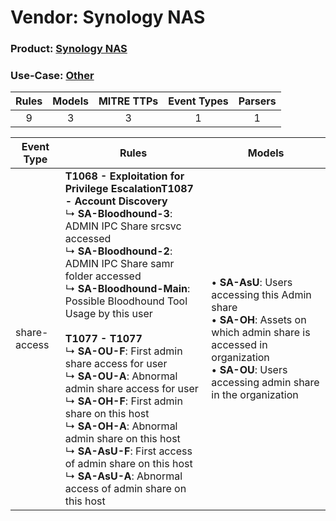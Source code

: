 Vendor: Synology NAS
====================
### Product: [Synology NAS](../ds_synology_nas_synology_nas.md)
### Use-Case: [Other](../../../../UseCases/uc_other.md)

| Rules | Models | MITRE TTPs | Event Types | Parsers |
|:-----:|:------:|:----------:|:-----------:|:-------:|
|   9   |   3    |     3      |      1      |    1    |

| Event Type   | Rules                                                                                                                                                                                                                                                                                                                                                                                                                                                                                                                                                                                                                                                                                             | Models                                                                                                                                                                                             |
| ------------ | ------------------------------------------------------------------------------------------------------------------------------------------------------------------------------------------------------------------------------------------------------------------------------------------------------------------------------------------------------------------------------------------------------------------------------------------------------------------------------------------------------------------------------------------------------------------------------------------------------------------------------------------------------------------------------------------------- | -------------------------------------------------------------------------------------------------------------------------------------------------------------------------------------------------- |
| share-access | <b>T1068 - Exploitation for Privilege Escalation</b><b>T1087 - Account Discovery</b><br> ↳ <b>SA-Bloodhound-3</b>: ADMIN IPC Share srcsvc accessed<br> ↳ <b>SA-Bloodhound-2</b>: ADMIN IPC Share samr folder accessed<br> ↳ <b>SA-Bloodhound-Main</b>: Possible Bloodhound Tool Usage by this user<br><br><b>T1077 - T1077</b><br> ↳ <b>SA-OU-F</b>: First admin share access for user<br> ↳ <b>SA-OU-A</b>: Abnormal admin share access for user<br> ↳ <b>SA-OH-F</b>: First admin share on this host<br> ↳ <b>SA-OH-A</b>: Abnormal admin share on this host<br> ↳ <b>SA-AsU-F</b>: First access of admin share on this host<br> ↳ <b>SA-AsU-A</b>: Abnormal access of admin share on this host |  • <b>SA-AsU</b>: Users accessing this Admin share<br> • <b>SA-OH</b>: Assets on which admin share is accessed in organization<br> • <b>SA-OU</b>: Users accessing admin share in the organization |